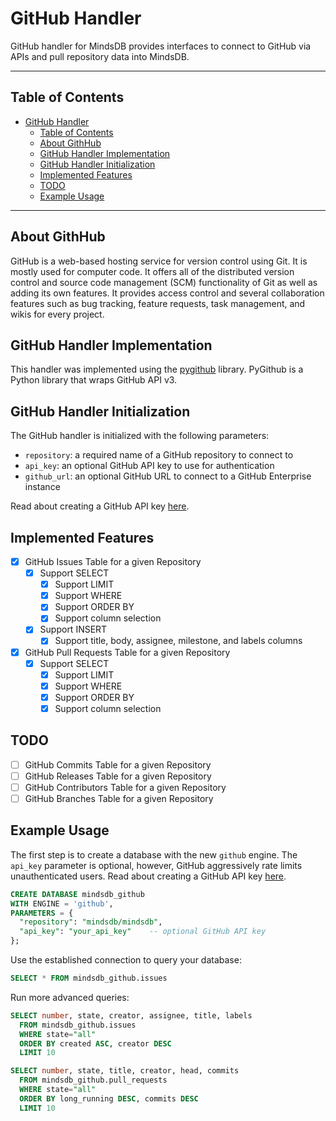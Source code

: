 # GitHub Handler

GitHub handler for MindsDB provides interfaces to connect to GitHub via APIs and pull repository data into MindsDB.

---

## Table of Contents

- [GitHub Handler](#github-handler)
  - [Table of Contents](#table-of-contents)
  - [About GithHub](#about-githhub)
  - [GitHub Handler Implementation](#github-handler-implementation)
  - [GitHub Handler Initialization](#github-handler-initialization)
  - [Implemented Features](#implemented-features)
  - [TODO](#todo)
  - [Example Usage](#example-usage)

---

## About GithHub

GitHub is a web-based hosting service for version control using Git. It is mostly used for computer code.
It offers all of the distributed version control and source code management (SCM) functionality
of Git as well as adding its own features. It provides access control and several collaboration
features such as bug tracking, feature requests, task management, and wikis for every project.

## GitHub Handler Implementation

This handler was implemented using the [pygithub](https://github.com/PyGithub/PyGithub) library.
PyGithub is a Python library that wraps GitHub API v3.

## GitHub Handler Initialization

The GitHub handler is initialized with the following parameters:

- `repository`: a required name of a GitHub repository to connect to
- `api_key`: an optional GitHub API key to use for authentication
- `github_url`: an optional GitHub URL to connect to a GitHub Enterprise instance

Read about creating a GitHub API key [here](https://docs.github.com/en/github/authenticating-to-github/creating-a-personal-access-token).

## Implemented Features

- [x] GitHub Issues Table for a given Repository
  - [x] Support SELECT
    - [x] Support LIMIT
    - [x] Support WHERE
    - [x] Support ORDER BY
    - [x] Support column selection
  - [x] Support INSERT
    - [x] Support title, body, assignee, milestone, and labels columns
- [x] GitHub Pull Requests Table for a given Repository
  - [x] Support SELECT
    - [x] Support LIMIT
    - [x] Support WHERE
    - [x] Support ORDER BY
    - [x] Support column selection

## TODO

- [ ] GitHub Commits Table for a given Repository
- [ ] GitHub Releases Table for a given Repository
- [ ] GitHub Contributors Table for a given Repository
- [ ] GitHub Branches Table for a given Repository

## Example Usage

The first step is to create a database with the new `github` engine. The `api_key` parameter is optional,
however, GitHub aggressively rate limits unauthenticated users. Read about creating a GitHub API key [here](https://docs.github.com/en/github/authenticating-to-github/creating-a-personal-access-token).

~~~~sql
CREATE DATABASE mindsdb_github
WITH ENGINE = 'github',
PARAMETERS = {
  "repository": "mindsdb/mindsdb",
  "api_key": "your_api_key"    -- optional GitHub API key
};
~~~~

Use the established connection to query your database:

~~~~sql
SELECT * FROM mindsdb_github.issues
~~~~

Run more advanced queries:

~~~~sql
SELECT number, state, creator, assignee, title, labels
  FROM mindsdb_github.issues
  WHERE state="all"
  ORDER BY created ASC, creator DESC
  LIMIT 10
~~~~

~~~~sql
SELECT number, state, title, creator, head, commits
  FROM mindsdb_github.pull_requests
  WHERE state="all"
  ORDER BY long_running DESC, commits DESC
  LIMIT 10
~~~~
